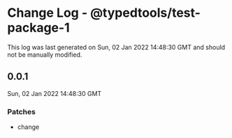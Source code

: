 # Change Log - @typedtools/test-package-1

This log was last generated on Sun, 02 Jan 2022 14:48:30 GMT and should not be manually modified.

## 0.0.1
Sun, 02 Jan 2022 14:48:30 GMT

### Patches

- change

